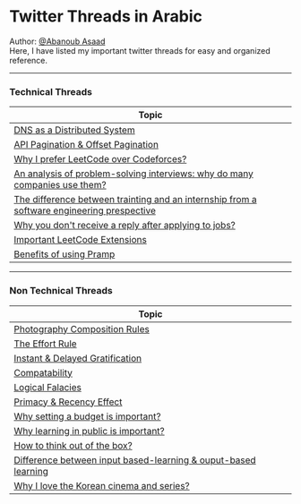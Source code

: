 # Twitter Threads in Arabic 
Author: [@Abanoub Asaad](https://twitter.com/abanoub7asaad) <br>
Here, I have listed my important twitter threads for easy and organized reference.

---

### Technical Threads

|                                             Topic                                                                                                          |
| ---------------------------------------------------------------------------------------------------------------------------------------------------------- |
| [DNS as a Distributed System](https://twitter.com/abanoub7asaad/status/1616435515313786882)                                                                |
| [API Pagination & Offset Pagination](https://twitter.com/abanoub7asaad/status/1648067195296010244?t=Z6JrV9iTqiDfBzJil00PZA&s=19)                                                               | 
| [Why I prefer LeetCode over Codeforces?](https://twitter.com/abanoub7asaad/status/1614348771026141184)                                                     |
| [An analysis of problem-solving interviews: why do many companies use them?](https://twitter.com/abanoub7asaad/status/1600943357336788992)                 |
| [The difference between trainting and an internship from a software engineering prespective](https://twitter.com/abanoub7asaad/status/1439976692026646533) |
| [Why you don't receive a reply after applying to jobs?](https://twitter.com/abanoub7asaad/status/1530124073686155264)                                      |
| [Important LeetCode Extensions](https://twitter.com/abanoub7asaad/status/1488617465085108234)                                                              |
| [Benefits of using Pramp](https://twitter.com/abanoub7asaad/status/1480500962775162883)                                                                    |

----

### Non Technical Threads

|                                             Topic                                                                                                          |
| ---------------------------------------------------------------------------------------------------------------------------------------------------------  |
| [Photography Composition Rules](https://twitter.com/abanoub7asaad/status/1613992623701889025)                                                              | 
| [The Effort Rule](https://twitter.com/abanoub7asaad/status/1647185540746297345)                                                                            |
| [Instant & Delayed Gratification](https://twitter.com/abanoub7asaad/status/1644443785382838278)                                                            |
| [Compatability](https://twitter.com/abanoub7asaad/status/1636855509897576451)                                                                              |
| [Logical Falacies](https://twitter.com/abanoub7asaad/status/1471793994879356929)                                                                           | 
| [Primacy & Recency Effect](https://twitter.com/abanoub7asaad/status/1479034056578895873)                                                                   |
| [Why setting a budget is important?](https://twitter.com/abanoub7asaad/status/1608798519367983105)                                                         |
| [Why learning in public is important?](https://twitter.com/abanoub7asaad/status/1602715342379384833)                                                       |
| [How to think out of the box?](https://twitter.com/abanoub7asaad/status/1591870516302077954)                                                               |
| [Difference between input based-learning & ouput-based learning](https://twitter.com/abanoub7asaad/status/1511040229788078089)                             |
| [Why I love the Korean cinema and series?](https://twitter.com/abanoub7asaad/status/1489798341047300098)                                                   |
